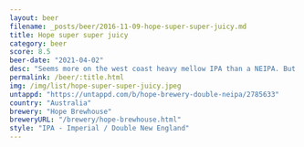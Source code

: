```yaml
---
layout: beer
filename: _posts/beer/2016-11-09-hope-super-super-juicy.md
title: Hope super super juicy
category: beer
score: 8.5
beer-date: "2021-04-02"
desc: "Seems more on the west coast heavy mellow IPA than a NEIPA. But who cares, it’s delicious. Huge amount of alcohol that you could easily miss"
permalink: /beer/:title.html
img: /img/list/hope-super-super-juicy.jpeg
untappd: "https://untappd.com/b/hope-brewery-double-neipa/2785633"
country: "Australia"
brewery: "Hope Brewhouse"
breweryURL: "/brewery/hope-brewhouse.html"
style: "IPA - Imperial / Double New England"
---
```

